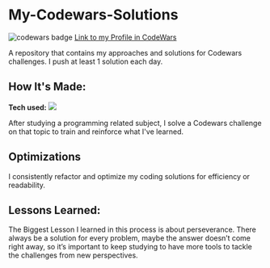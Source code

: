 # My-Codewars-Solutions

<img src='https://www.codewars.com/users/JuanPabloNSZ/badges/large' alt='codewars badge'>
<a href='https://www.codewars.com/users/JuanPabloNSZ' target='_blank'>Link to my Profile in CodeWars</a>

A repository that contains my approaches and solutions for Codewars challenges. I push at least 1 solution each day.

## How It's Made:

**Tech used:** <img src="https://img.shields.io/static/v1?label=|&message=JAVASCRIPT&color=3c7f5d&style=plastic&logo=javascript"/>

After studying a programming related subject, I solve a Codewars challenge on that topic to train and reinforce what I've learned.

## Optimizations

I consistently refactor and optimize my coding solutions for efficiency or readability. 

## Lessons Learned:

The Biggest Lesson I learned in this process is about perseverance. There always be a solution for every problem, maybe the answer doesn’t come right away, so it’s important to keep studying to have more tools to tackle the challenges from new perspectives.
